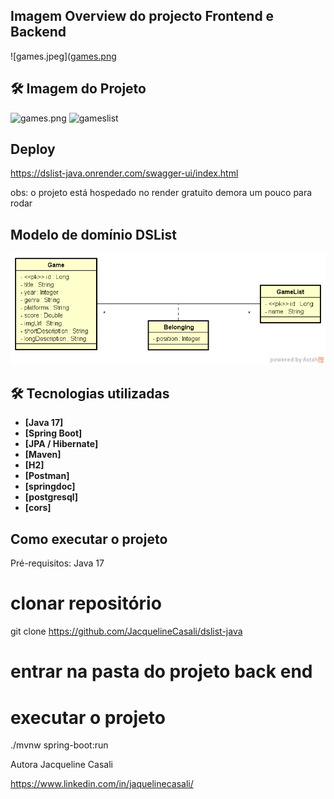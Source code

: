 
## Imagem Overview do projecto Frontend e Backend
![games.jpeg]([games.png](imagem4.jpeg)

## 🛠 Imagem do Projeto
![games.png](games.png)
![gameslist](https://github.com/user-attachments/assets/70ef23a7-8a44-408d-8dbc-243322c9a19a)


## Deploy 
https://dslist-java.onrender.com/swagger-ui/index.html

obs: o projeto está hospedado no render gratuito demora um pouco para rodar 

## Modelo de domínio DSList
![img.png](img.png)

## 🛠 Tecnologias utilizadas

- **[Java 17]**
- **[Spring Boot]**
- **[JPA / Hibernate]**
- **[Maven]**
- **[H2]**
- **[Postman]**
- **[springdoc]**
- **[postgresql]**
- **[cors]**
  
## Como executar o projeto 

Pré-requisitos: Java 17

 # clonar repositório
git clone https://github.com/JacquelineCasali/dslist-java

# entrar na pasta do projeto back end

# executar o projeto
./mvnw spring-boot:run

Autora
Jacqueline Casali

https://www.linkedin.com/in/jaquelinecasali/




